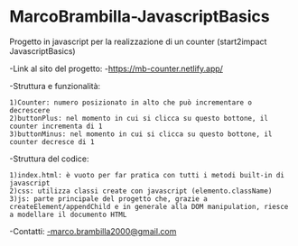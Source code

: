 # MarcoBrambilla-JavascriptBasics
Progetto in javascript per la realizzazione di un counter (start2impact JavascriptBasics)


-Link al sito del progetto: 
    -https://mb-counter.netlify.app/


-Struttura e funzionalità:
  
    1)Counter: numero posizionato in alto che può incrementare o decrescere
    2)buttonPlus: nel momento in cui si clicca su questo bottone, il counter incrementa di 1
    3)buttonMinus: nel momento in cui si clicca su questo bottone, il counter decresce di 1
    
    
-Struttura del codice:

    1)index.html: è vuoto per far pratica con tutti i metodi built-in di javascript
    2)css: utilizza classi create con javascript (elemento.className)
    3)js: parte principale del progetto che, grazie a createElement/appendChild e in generale alla DOM manipulation, riesce a modellare il documento HTML
    

-Contatti:
    -marco.brambilla2000@gmail.com
